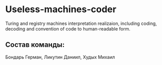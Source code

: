 # Useless-machines-coder
Turing and registry machines interpretation realizaion, including coding, decoding and convention of code to human-readable form.

## Состав команды:
Бондарь Герман, Ликутин Даниил, Худых Михаил 
